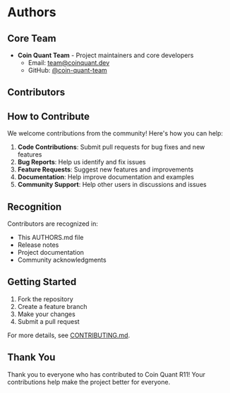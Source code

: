 # Authors

## Core Team

- **Coin Quant Team** - Project maintainers and core developers
  - Email: team@coinquant.dev
  - GitHub: [@coin-quant-team](https://github.com/coin-quant-team)

## Contributors

<!-- Add contributors here as they contribute to the project -->

## How to Contribute

We welcome contributions from the community! Here's how you can help:

1. **Code Contributions**: Submit pull requests for bug fixes and new features
2. **Bug Reports**: Help us identify and fix issues
3. **Feature Requests**: Suggest new features and improvements
4. **Documentation**: Help improve documentation and examples
5. **Community Support**: Help other users in discussions and issues

## Recognition

Contributors are recognized in:
- This AUTHORS.md file
- Release notes
- Project documentation
- Community acknowledgments

## Getting Started

1. Fork the repository
2. Create a feature branch
3. Make your changes
4. Submit a pull request

For more details, see [CONTRIBUTING.md](CONTRIBUTING.md).

## Thank You

Thank you to everyone who has contributed to Coin Quant R11! Your contributions help make the project better for everyone.
